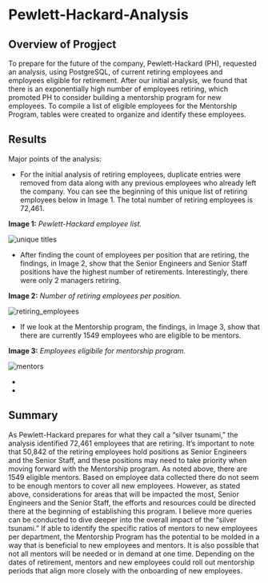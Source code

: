# Pewlett-Hackard-Analysis
## Overview of Progject
To prepare for the future of the company, Pewlett-Hackard (PH), requested an analysis, using PostgreSQL, of current retiring employees and employees eligible for retirement. After our initial analysis, we found that there is an exponentially high number of employees retiring, which promoted PH to consider building a mentorship program for new employees. To compile a list of eligible employees for the Mentorship Program, tables were created to organize and identify these employees.  

## Results
Major points of the analysis:
- For the initial analysis of retiring employees, duplicate entries were removed from data along with any previous employees who already left the company. You can see the beginning of this unique list of retiring employees below in Image 1. The total number of retiring employees is 72,461.

**Image 1:** *Pewlett-Hackard employee list.*

![unique titles](https://user-images.githubusercontent.com/102122063/169737960-ca0abfff-d01d-41e7-995e-17ffa2873187.PNG)


- After finding the count of employees per position that are retiring, the findings, in Image 2, show that the Senior Engineers and Senior Staff positions have the highest number of retirements. Interestingly, there were only 2 managers retiring. 

**Image 2:** *Number of retiring employees per position.*

![retiring_employees](https://user-images.githubusercontent.com/102122063/169731205-962d5fdb-c605-4d3a-985f-7953277cd6db.PNG)

- If we look at the Mentorship program, the findings, in Image 3, show that there are currently 1549 employees who are eligible to be mentors. 

**Image 3:** *Employees eligibile for mentorship program.*

![mentors](https://user-images.githubusercontent.com/102122063/169737045-bef76aa3-c916-4113-94e4-838d8d312d2d.PNG)

-
-
## Summary
As Pewlett-Hackard prepares for what they call a “silver tsunami,” the analysis identified 72,461 employees that are retiring. It’s important to note that 50,842 of the retiring employees hold positions as Senior Engineers and the Senior Staff, and these positions may need to take priority when moving forward with the Mentorship program. 
As noted above, there are 1549 eligible mentors. Based on employee data collected there do not seem to be enough mentors to cover all new employees. However, as stated above, considerations for areas that will be impacted the most, Senior Engineers and the Senior Staff, the efforts and resources could be directed there at the beginning of establishing this program. 
I believe more queries can be conducted to dive deeper into the overall impact of the “silver tsunami.” If able to identify the specific ratios of mentors to new employees per department, the Mentorship Program has the potential to be molded in a way that is beneficial to new employees and mentors. It is also possible that not all mentors will be needed or in demand at one time. Depending on the dates of retirement, mentors and new employees could roll out mentorship periods that align more closely with the onboarding of new employees.
